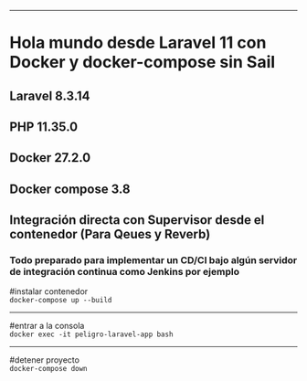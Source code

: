<hr />

<h1>Hola mundo desde Laravel 11 con Docker y docker-compose sin Sail</h1>
<h2>Laravel 8.3.14</h2>
<h2>PHP 11.35.0</h2>
<h2>Docker 27.2.0</h2>
<h2>Docker compose 3.8</h2>
<h2>Integración directa con Supervisor desde el contenedor (Para Qeues y Reverb)</h2>
<h3>Todo preparado para implementar un CD/CI bajo algún servidor de integración continua como Jenkins por ejemplo</h3>

#instalar contenedor<br/>
<code>docker-compose up --build</code>
<hr />
#entrar a la consola
<br/>
<code>docker exec -it peligro-laravel-app bash</code>
<hr />
#detener proyecto
<br/>
<code>docker-compose down</code>